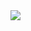 <img src="https://github.com/boxion/movieRecommed/assets/93407332/d62b2537-9a4c-4816-8161-f03c18901a4b">
